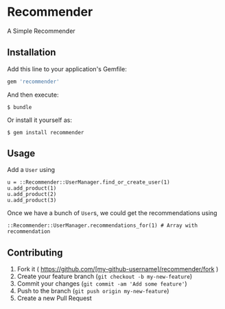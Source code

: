 # Recommender

A Simple Recommender

## Installation

Add this line to your application's Gemfile:

```ruby
gem 'recommender'
```

And then execute:

    $ bundle

Or install it yourself as:

    $ gem install recommender

## Usage

Add a `User` using

    u = ::Recommender::UserManager.find_or_create_user(1)
    u.add_product(1)
    u.add_product(2)
    u.add_product(3)

Once we have a bunch of `User`s, we could get the recommendations using

    ::Recommender::UserManager.recommendations_for(1) # Array with recommendation

## Contributing

1. Fork it ( https://github.com/[my-github-username]/recommender/fork )
2. Create your feature branch (`git checkout -b my-new-feature`)
3. Commit your changes (`git commit -am 'Add some feature'`)
4. Push to the branch (`git push origin my-new-feature`)
5. Create a new Pull Request
